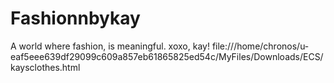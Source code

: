 # Fashionnbykay
A world where fashion, is meaningful. 
xoxo, kay!
file:///home/chronos/u-eaf5eee639df29099c609a857eb61865825ed54c/MyFiles/Downloads/ECS/kaysclothes.html 

